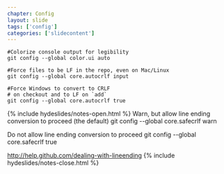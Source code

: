 ```yaml
---
chapter: Config
layout: slide
tags: ['config']
categories: ['slidecontent']
---
```


	#Colorize console output for legibility
	git config --global color.ui auto

	#Force files to be LF in the repo, even on Mac/Linux
	git config --global core.autocrlf input

	#Force Windows to convert to CRLF
	# on checkout and to LF on `add`
	git config --global core.autocrlf true


{% include hydeslides/notes-open.html %}
Warn, but allow line ending conversion to proceed (the default)
git config --global core.safecrlf warn

Do not allow line ending conversion to proceed
git config --global core.safecrlf true

http://help.github.com/dealing-with-lineending
{% include hydeslides/notes-close.html %}